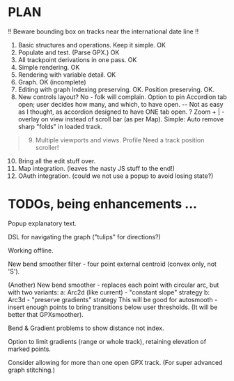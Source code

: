 # PLAN

!! Beware bounding box on tracks near the international date line !!

1. Basic structures and operations. Keep it simple. OK
2. Populate and test. (Parse GPX.) OK
3. All trackpoint derivations in one pass. OK
4. Simple rendering. OK
5. Rendering with variable detail. OK
6. Graph. OK (incomplete)
7. Editing with graph
Indexing preserving. OK.
Position preserving. OK. 
8. New controls layout? No - folk will complain.
   Option to pin Accordion tab open; user decides how many, and which, to have open.
   -- Not as easy as I thought, as accordion designed to have ONE tab open.
? Zoom + | - overlay on view instead of scroll bar (as per Map).
Simple: Auto remove sharp "folds" in loaded track.
   
> 9. Multiple viewports and views.
> Profile
> Need a track position scroller!

10. Bring all the edit stuff over.
11. Map integration. (leaves the nasty JS stuff to the end!)
12. OAuth integration. (could we not use a popup to avoid losing state?)

# TODOs, being enhancements ...

Popup explanatory text.

DSL for navigating the graph ("tulips" for directions?)

Working offline.

New bend smoother filter - four point external centroid (convex only, not 'S').

(Another) New bend smoother - replaces each point with circular arc, but with two variants:
a: Arc2d (like current) - "constant slope" strategy
b: Arc3d - "preserve gradients" strategy
This will be good for autosmooth - insert enough points to bring transitions below user thresholds.
(It will be better that GPXsmoother).

Bend & Gradient problems to show distance not index.

Option to limit gradients (range or whole track), retaining elevation of marked points.

Consider allowing for more than one open GPX track.
(For super advanced graph stitching.)


